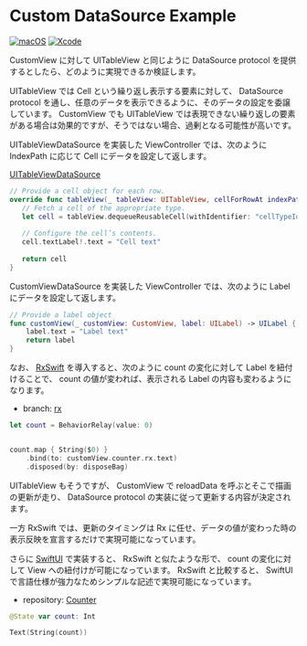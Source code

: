 # Custom DataSource Example

[![macOS](https://img.shields.io/badge/macOS-BigSur-black)](https://developer.apple.com/macos/)
[![Xcode](https://img.shields.io/badge/Xcode-12.4-blue.svg)](https://developer.apple.com/xcode)

CustomView に対して UITableView と同じように DataSource protocol を提供するとしたら、どのように実現できるか検証します。

UITableView では Cell という繰り返し表示する要素に対して、 DataSource protocol を通し、任意のデータを表示できるように、そのデータの設定を委譲しています。
CustomView でも UITableView では表現できない繰り返しの要素がある場合は効果的ですが、そうではない場合、過剰となる可能性が高いです。

UITableViewDataSource を実装した ViewController では、次のように IndexPath に応じて Cell にデータを設定して返します。

[UITableViewDataSource](https://developer.apple.com/documentation/uikit/uitableviewdatasource)

```swift
// Provide a cell object for each row.
override func tableView(_ tableView: UITableView, cellForRowAt indexPath: IndexPath) -> UITableViewCell {
   // Fetch a cell of the appropriate type.
   let cell = tableView.dequeueReusableCell(withIdentifier: "cellTypeIdentifier", for: indexPath)
   
   // Configure the cell’s contents.
   cell.textLabel!.text = "Cell text"
       
   return cell
}
```

CustomViewDataSource を実装した ViewController では、次のように Label にデータを設定して返します。

```swift
// Provide a label object
func customView(_ customView: CustomView, label: UILabel) -> UILabel {
    label.text = "Label text"
    return label
}
```

なお、 [RxSwift](https://github.com/ReactiveX/RxSwift) を導入すると、次のように count の変化に対して Label を紐付けることで、 count の値が変われば、表示される Label の内容も変わるようになります。

- branch: [rx](https://github.com/ykws/CustomDataSourceExample/tree/rx)

```swift
let count = BehaviorRelay(value: 0)


count.map { String($0) }
    .bind(to: customView.counter.rx.text)
    .disposed(by: disposeBag)
```

UITableView もそうですが、 CustomView で reloadData を呼ぶとそこで描画の更新が走り、 DataSource protocol の実装に従って更新する内容が決定されます。

一方 RxSwift では、更新のタイミングは Rx に任せ、データの値が変わった時の表示反映を宣言するだけで実現可能になっています。

さらに [SwiftUI](https://developer.apple.com/xcode/swiftui/) で実装すると、 RxSwift と似たような形で、 count の変化に対して View への紐付けが可能になっています。
RxSwift と比較すると、 SwiftUI で言語仕様が強力なためシンプルな記述で実現可能になっています。

- repository: [Counter](https://github.com/ykws/Counter)

```swift
@State var count: Int

Text(String(count))
```
